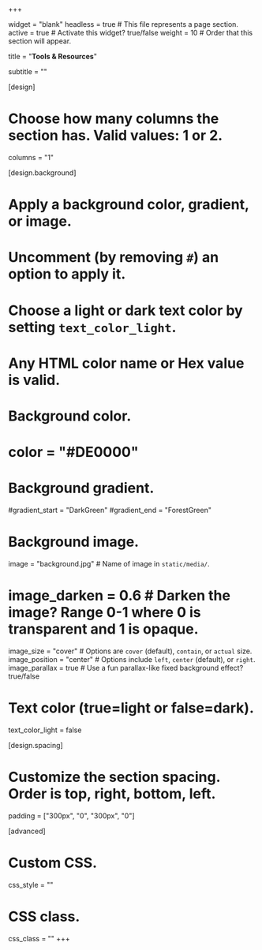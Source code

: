 +++

widget = "blank" 
headless = true  # This file represents a page section.
active = true  # Activate this widget? true/false
weight = 10  # Order that this section will appear.

title = "**Tools & Resources**"

subtitle = ""

[design]
  # Choose how many columns the section has. Valid values: 1 or 2.
  columns = "1"

[design.background]
  # Apply a background color, gradient, or image.
  #   Uncomment (by removing `#`) an option to apply it.
  #   Choose a light or dark text color by setting `text_color_light`.
  #   Any HTML color name or Hex value is valid.

  # Background color.
   # color = "#DE0000"
  
  # Background gradient.
   #gradient_start = "DarkGreen"
   #gradient_end = "ForestGreen"
  
  # Background image.
   image = "background.jpg"  # Name of image in `static/media/`.
   # image_darken = 0.6  # Darken the image? Range 0-1 where 0 is transparent and 1 is opaque.
   image_size = "cover"  #  Options are `cover` (default), `contain`, or `actual` size.
   image_position = "center"  # Options include `left`, `center` (default), or `right`.
   image_parallax = true  # Use a fun parallax-like fixed background effect? true/false
  
  # Text color (true=light or false=dark).
  text_color_light = false

[design.spacing]
  # Customize the section spacing. Order is top, right, bottom, left.
  padding = ["300px", "0", "300px", "0"]
  
[advanced]
 # Custom CSS. 
 css_style = ""
 
 # CSS class.
 css_class = ""
+++


